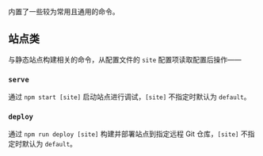 内置了一些较为常用且通用的命令。

## 站点类

与静态站点构建相关的命令，从配置文件的 `site` 配置项读取配置后操作——

### `serve`

通过 `npm start [site]` 启动站点进行调试，`[site]` 不指定时默认为 `default`。

### `deploy`

通过 `npm run deploy [site]` 构建并部署站点到指定远程 Git 仓库，`[site]` 不指定时默认为 `default`。
